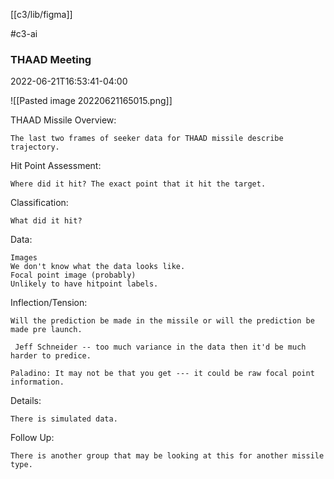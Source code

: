 [[c3/lib/figma]] 

 #c3-ai 

### THAAD Meeting

2022-06-21T16:53:41-04:00

![[Pasted image 20220621165015.png]]

THAAD Missile Overview:

	The last two frames of seeker data for THAAD missile describe trajectory.

Hit Point Assessment: 

	Where did it hit? The exact point that it hit the target.  

Classification:

	What did it hit?

Data:

	Images
	We don't know what the data looks like. 
	Focal point image (probably)
	Unlikely to have hitpoint labels. 

Inflection/Tension: 

	Will the prediction be made in the missile or will the prediction be made pre launch.

	 Jeff Schneider -- too much variance in the data then it'd be much harder to predice. 

	Paladino: It may not be that you get --- it could be raw focal point information. 

Details:

	There is simulated data. 

Follow Up: 

	There is another group that may be looking at this for another missile type.  
